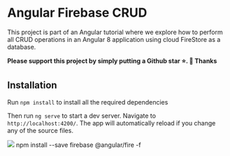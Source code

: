 # Angular Firebase CRUD

This project is part of an Angular tutorial where we explore how to perform all CRUD operations in an Angular 8 application using cloud FireStore as a database.


**Please support this project by simply putting a Github star ⭐. 🙏 Thanks**

## Installation

Run `npm install` to install all the required dependencies

Then run `ng serve` to start a dev server.
Navigate to `http://localhost:4200/`. The app will automatically reload if you change any of the source files.

![](https://s3-us-west-2.amazonaws.com/angular-templates/tutorials/angular-crud-with-firebase/angular-crud-firebase.png)
npm install --save firebase @angular/fire -f
